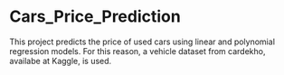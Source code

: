 # Cars_Price_Prediction
This project predicts the price of used cars using linear and polynomial regression models. For this reason, a vehicle dataset from cardekho, availabe at Kaggle, is used.
